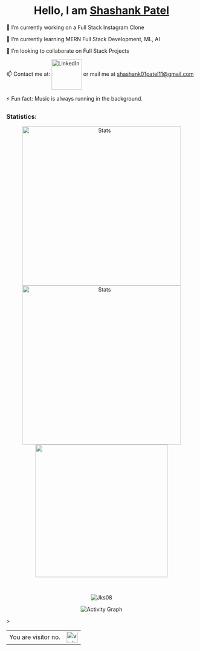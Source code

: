 <h1 align="center"> Hello, I am <a href="https://www.linkedin.com/in/shashank-patel-70451618b/">Shashank Patel </a></h1>

🔭 I’m currently working on a Full Stack Instagram Clone

🌱 I’m currently learning MERN Full Stack Development, ML, AI

👯 I’m looking to collaborate on Full Stack Projects

📫 Contact me at: [<img align="center" alt="LinkedIn" width="80px" src="https://github.com/melanieshi0120/melanieshi0120/blob/master/linkedin.ico" />](https://www.linkedin.com/in/shashank-patel-70451618b/) or mail me at shashank01patel11@gmail.com

⚡ Fun fact: Music is always running in the background.

### Statistics:

<p align="center">
          <img align="center" width="420" src="https://github-readme-stats.vercel.app/api?username=ShashankPatel0111&count_private=true&show_icons=true&theme=github_dark" alt="Stats" />
          <img align="center" width="420" src="https://github-readme-streak-stats.herokuapp.com/?user=ShashankPatel0111&theme=dark" alt="Stats" />
          <img align="center" width="350" src="https://github-readme-stats.vercel.app/api/top-langs/?username=ShashankPatel0111&theme=github_dark&langs_count=5">
</p>

<br>
<p align="center"> <img src="https://github-profile-trophy.vercel.app/?username=ShashankPatel0111&no-frame=true&theme=dracula&no-bg=true&margin-w=40" alt="Jks08" /></a> </p>

<p align="center"> <img src="https://activity-graph.herokuapp.com/graph?username=shashankpatel0111&theme=react-dark" alt="Activity Graph"></p>
<table>
<tr>
<td>You are visitor no.</td>
<td><img src="https://profile-counter.glitch.me/shashankpatel0111/count.svg" alt="visitor count" height="30" /></td>>
</tr>
</table>
